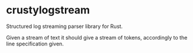 # crustylogstream
Structured log streaming parser library for Rust.

Given a stream of text it should give a stream of tokens, accordingly to the line specification given.
